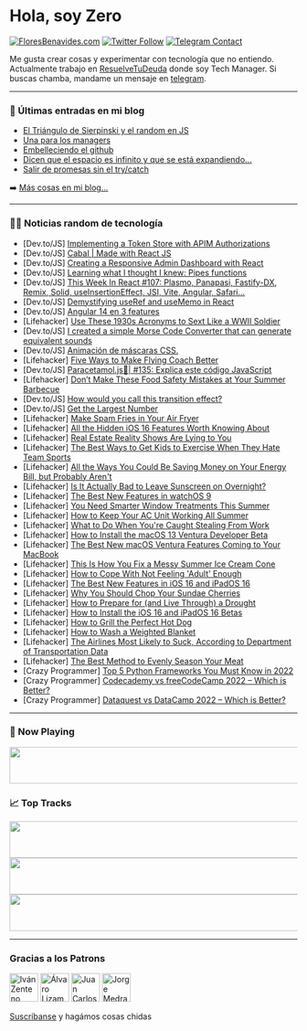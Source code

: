 # Hola, soy Zero

[![FloresBenavides.com](https://img.shields.io/website?down_message=oops&label=MiBlog&style=for-the-badge&up_message=online&url=https%3A%2F%2Ffloresbenavides.com)](https://floresbenavides.com) [![Twitter Follow](https://img.shields.io/twitter/follow/ZeroDragon?color=%231DA1F2&label=Follow&logo=twitter&logoColor=ffffff&style=for-the-badge)](https://twitter.com/zerodragon) [![Telegram Contact](https://img.shields.io/badge/escr%C3%ADbeme-ZeroDragon-%2326A5E4?style=for-the-badge&logo=telegram)](https://t.me/zerodragon)

Me gusta crear cosas y experimentar con tecnología que no entiendo.
Actualmente trabajo en [ResuelveTuDeuda](http://github.com/resuelve) donde soy Tech Manager.
Si buscas chamba, mandame un mensaje en [telegram](https://t.me/zerodragon).

---

### 📕 Últimas entradas en mi blog
<!-- BLOG-POST-LIST:START -->
- [El Triángulo de Sierpinski y el random en JS](https://floresbenavides.com/el-triangulo-de-sierpinski-y-el-random-en-js/)
- [Una para los managers](https://floresbenavides.com/una-para-los-managers/)
- [Embelleciendo el github](https://floresbenavides.com/embelleciendo-el-github/)
- [Dicen que el espacio es infinito y que se está expandiendo…](https://floresbenavides.com/dicen-que-el-espacio-es-infinito-y-que-se-esta-expandiendo/)
- [Salir de promesas sin el try/catch](https://floresbenavides.com/salir-de-promesas-sin-el-try-catch/)
<!-- BLOG-POST-LIST:END -->

➡️ [Más cosas en mi blog...](https://floresbenavides.com)

---

### 👨‍💻 Noticias random de tecnología
<!-- TECH-POSTS:START -->
- [Dev.to/JS] [Implementing a Token Store with APIM Authorizations](https://dev.to/azure/implementing-a-token-store-with-apim-authorizations-5dep)
- [Dev.to/JS] [Cabal | Made with React JS](https://dev.to/madewithjavascript/cabal-made-with-react-js-1ng5)
- [Dev.to/JS] [Creating a Responsive Admin Dashboard with React](https://dev.to/asayerio_techblog/creating-a-responsive-admin-dashboard-with-react-424f)
- [Dev.to/JS] [Learning what I thought I knew: Pipes functions](https://dev.to/klish3/learning-what-i-thought-i-knew-pipes-functions-49j2)
- [Dev.to/JS] [This Week In React #107: Plasmo, Panapasi, Fastify-DX, Remix, Solid, useInsertionEffect, JSI, Vite, Angular, Safari...](https://dev.to/sebastienlorber/this-week-in-react-107-plasmo-panapasi-fastify-dx-remix-solid-useinsertioneffect-jsi-vite-angular-safari-36ij)
- [Dev.to/JS] [Demystifying useRef and useMemo in React](https://dev.to/bhavzlearn/demystifying-useref-and-usememo-in-react-4jcl)
- [Dev.to/JS] [Angular 14 en 3 features](https://dev.to/necraidan/angular-14-en-3-features-23pn)
- [Lifehacker] [Use These 1930s Acronyms to Sext Like a WWII Soldier](https://lifehacker.com/use-these-1930s-acronyms-to-sext-like-a-wwii-soldier-1849029538)
- [Dev.to/JS] [I created a simple Morse Code Converter that can generate equivalent sounds](https://dev.to/decodedcipher/i-created-a-simple-morse-code-converter-that-can-generate-equivalent-sounds-4pd9)
- [Dev.to/JS] [Animación de máscaras CSS.](https://dev.to/jairdev/animacion-de-mascaras-css-15p2)
- [Lifehacker] [Five Ways to Make Flying Coach Better](https://lifehacker.com/five-ways-to-make-flying-coach-better-1849030411)
- [Dev.to/JS] [Paracetamol.js💊| #135: Explica este código JavaScript](https://dev.to/duxtech/paracetamoljs-135-explica-este-codigo-javascript-4oi4)
- [Lifehacker] [Don’t Make These Food Safety Mistakes at Your Summer Barbecue](https://lifehacker.com/don-t-make-these-food-safety-mistakes-at-your-summer-ba-1849030244)
- [Dev.to/JS] [How would you call this transition effect?](https://dev.to/genejams/how-would-you-call-this-transition-effect-k0o)
- [Dev.to/JS] [Get the Largest Number](https://dev.to/mrmatteorusso/get-the-largest-number-294n)
- [Lifehacker] [Make Spam Fries in Your Air Fryer](https://lifehacker.com/make-spam-fries-in-your-air-fryer-1849029707)
- [Lifehacker] [All the Hidden iOS 16 Features Worth Knowing About](https://lifehacker.com/all-the-hidden-ios-16-features-worth-knowing-about-1849028747)
- [Lifehacker] [Real Estate Reality Shows Are Lying to You](https://lifehacker.com/real-estate-reality-shows-are-lying-to-you-1849028260)
- [Lifehacker] [The Best Ways to Get Kids to Exercise When They Hate Team Sports](https://lifehacker.com/the-best-ways-to-get-kids-to-exercise-when-they-hate-te-1849029225)
- [Lifehacker] [All the Ways You Could Be Saving Money on Your Energy Bill, but Probably Aren&#39;t](https://lifehacker.com/all-the-ways-you-could-be-saving-money-on-your-energy-b-1849028593)
- [Lifehacker] [Is It Actually Bad to Leave Sunscreen on Overnight?](https://lifehacker.com/is-it-actually-bad-to-leave-sunscreen-on-overnight-1849028522)
- [Lifehacker] [The Best New Features in watchOS 9](https://lifehacker.com/the-best-new-features-in-watchos-9-1849027953)
- [Lifehacker] [You Need Smarter Window Treatments This Summer](https://lifehacker.com/you-need-smarter-window-treatments-this-summer-1849027162)
- [Lifehacker] [How to Keep Your AC Unit Working All Summer](https://lifehacker.com/how-to-keep-your-ac-unit-working-all-summer-1849027071)
- [Lifehacker] [What to Do When You&#39;re Caught Stealing From Work](https://lifehacker.com/what-to-do-when-youre-caught-stealing-from-work-1849022521)
- [Lifehacker] [How to Install the macOS 13 Ventura Developer Beta](https://lifehacker.com/how-to-install-the-macos-13-ventura-developer-beta-1849026306)
- [Lifehacker] [The Best New macOS Ventura Features Coming to Your MacBook](https://lifehacker.com/the-best-new-macos-ventura-features-coming-to-your-macb-1849027260)
- [Lifehacker] [This Is How You Fix a Messy Summer Ice Cream Cone](https://lifehacker.com/this-is-how-you-fix-a-messy-summer-ice-cream-cone-1849025130)
- [Lifehacker] [How to Cope With Not Feeling &#39;Adult&#39; Enough](https://lifehacker.com/how-to-cope-with-not-feeling-adult-enough-1849024003)
- [Lifehacker] [The Best New Features in iOS 16 and iPadOS 16](https://lifehacker.com/the-best-new-features-in-ios-16-and-ipados-16-1849023814)
- [Lifehacker] [Why You Should Chop Your Sundae Cherries](https://lifehacker.com/why-you-should-chop-your-sundae-cherries-1849024945)
- [Lifehacker] [How to Prepare for &lpar;and Live Through&rpar; a Drought](https://lifehacker.com/how-to-prepare-for-and-live-through-a-drought-1849024478)
- [Lifehacker] [How to Install the iOS 16 and iPadOS 16 Betas](https://lifehacker.com/how-to-install-the-ios-16-and-ipados-16-betas-1849023051)
- [Lifehacker] [How to Grill the Perfect Hot Dog](https://lifehacker.com/how-to-grill-the-perfect-hot-dog-1849024040)
- [Lifehacker] [How to Wash a Weighted Blanket](https://lifehacker.com/how-to-wash-a-weighted-blanket-1849022834)
- [Lifehacker] [The Airlines Most Likely to Suck, According to Department of Transportation Data](https://lifehacker.com/the-airlines-most-likely-to-suck-according-to-departme-1849023546)
- [Lifehacker] [The Best Method to Evenly Season Your Meat](https://lifehacker.com/the-best-method-to-evenly-season-your-meat-1849023672)
- [Crazy Programmer] [Top 5 Python Frameworks You Must Know in 2022](https://www.thecrazyprogrammer.com/2022/06/top-5-python-frameworks-you-must-know-in-2022.html)
- [Crazy Programmer] [Codecademy vs freeCodeCamp 2022 – Which is Better?](https://www.thecrazyprogrammer.com/2022/06/codecademy-vs-freecodecamp.html)
- [Crazy Programmer] [Dataquest vs DataCamp 2022 – Which is Better?](https://www.thecrazyprogrammer.com/2022/05/dataquest-vs-datacamp.html)<!-- TECH-POSTS:END -->

---

### 🎵 Now Playing
<a href="https://spotify-now-playing-dun.vercel.app/now-playing?open"><img src="https://spotify-now-playing-dun.vercel.app/now-playing" width="540" height="64"></a>

### 📈 Top Tracks
<a href="https://spotify-now-playing-dun.vercel.app/top-tracks?i=1&open"><img src="https://spotify-now-playing-dun.vercel.app/top-tracks?i=1" width="540" height="64"></a>
<a href="https://spotify-now-playing-dun.vercel.app/top-tracks?i=2&open"><img src="https://spotify-now-playing-dun.vercel.app/top-tracks?i=2" width="540" height="64"></a>
<a href="https://spotify-now-playing-dun.vercel.app/top-tracks?i=3&open"><img src="https://spotify-now-playing-dun.vercel.app/top-tracks?i=3" width="540" height="64"></a>

---

### Gracias a los Patrons
[<img src="https://avatars.githubusercontent.com/u/243380?v=4" alt="Iván Zenteno" width="50px">](https://github.com/k001) [<img src="https://avatars.githubusercontent.com/u/19955639?v=4" alt="Álvaro Lizama" width="50px">](https://github.com/alvarolizama) [<img src="https://avatars.githubusercontent.com/u/2718753?v=4" alt="Juan Carlos Ruiz" width="50px">](https://github.com/JuanCrg90) [<img src="https://avatars.githubusercontent.com/u/37025?v=4" alt="Jorge Medrano" width="50px">](https://github.com/h1pp1e) 

[Suscríbanse](https://www.patreon.com/zerodragon) y hagámos cosas chidas
